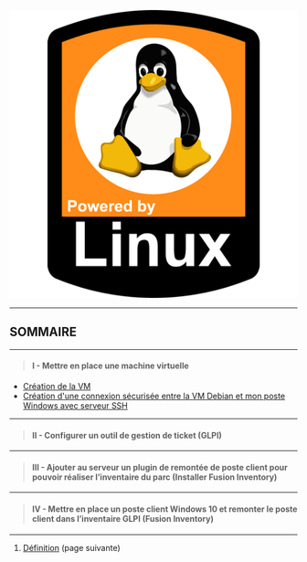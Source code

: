 ![](Img/powered-by-linux.png)

---


## SOMMAIRE
---
>#### I -  Mettre en place une machine virtuelle 
- [Création de la VM](https://github.com/Anescoo/Linux-B2-TP1/blob/main/ETAPE1.mdhttps://github.com/Anescoo/Linux/blob/main/D%C3%A9finition.md)
- [Création d'une connexion sécurisée entre la VM Debian et mon poste Windows avec serveur SSH](https://github.com/Anescoo/Linux-B2-TP1/blob/main/ETAPE2.md)

---


>#### II - Configurer un outil de gestion de ticket (GLPI) 
  

---

>####  III - Ajouter au serveur un plugin de remontée de poste client pour pouvoir réaliser l’inventaire du parc (Installer Fusion Inventory) 
  

---

>####  IV - Mettre en place un poste client Windows 10 et remonter le poste client dans l’inventaire GLPI (Fusion Inventory)
  

--- 

1. [Définition](https://github.com/Anescoo/Linux/blob/main/D%C3%A9finition.md) (page suivante)